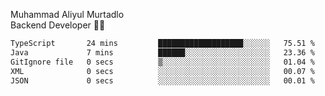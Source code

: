 Muhammad Aliyul Murtadlo
<br>
Backend Developer 👨‍💻
<br>
<!--START_SECTION:waka-->

```txt
TypeScript       24 mins         ███████████████████░░░░░░   75.51 %
Java             7 mins          ██████░░░░░░░░░░░░░░░░░░░   23.36 %
GitIgnore file   0 secs          ▒░░░░░░░░░░░░░░░░░░░░░░░░   01.04 %
XML              0 secs          ░░░░░░░░░░░░░░░░░░░░░░░░░   00.07 %
JSON             0 secs          ░░░░░░░░░░░░░░░░░░░░░░░░░   00.01 %
```

<!--END_SECTION:waka-->
